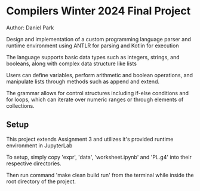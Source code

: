 # Compilers Winter 2024 Final Project
Author: Daniel Park

Design and implementation of a custom programming language parser and runtime environment using ANTLR for parsing and Kotlin for execution

The language supports basic data types such as integers, strings, and booleans, along with complex data structure like lists

Users can define variables, perform arithmetic and boolean operations, and manipulate lists through methods such as append and extend.

The grammar allows for control structures including if-else conditions and for loops, which can iterate over numeric ranges or through elements of collections. 

## Setup

This project extends Assignment 3 and utilizes it's provided runtime environment in JupyterLab

To setup, simply copy 'expr', 'data', 'worksheet.ipynb' and 'PL.g4' into their respective directories.

Then run command 'make clean build run' from the terminal while inside the root directory of the project.

